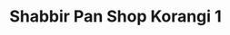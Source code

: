---
title: "Shabbir Pan Shop Korangi 1"
url: /karachi/shabbir-pan-shop-korangi-1-r4fj-q78-godhra-colony-sector-32-b-korangi/
shop: general
---